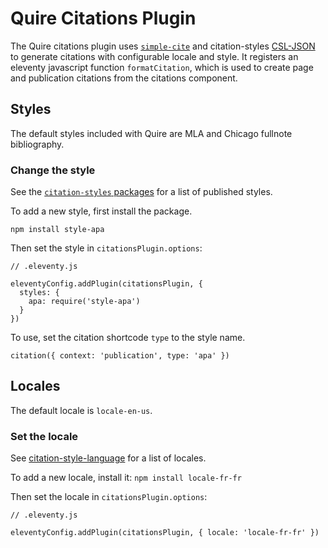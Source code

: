 # Quire Citations Plugin
The Quire citations plugin uses [`simple-cite`]() and citation-styles [CSL-JSON](https://github.com/citation-style-language/schema#csl-json-schema) to generate citations with configurable locale and style. It registers an eleventy javascript function `formatCitation`, which is used to create page and publication citations from the citations component.

## Styles
The default styles included with Quire are MLA and Chicago fullnote bibliography.

### Change the style
See the [`citation-styles` packages](https://github.com/lewisacidic/citation-styles/tree/master/packages) for a list of published styles.

To add a new style, first install the package. 
```
npm install style-apa
```

Then set the style in `citationsPlugin.options`:
```
// .eleventy.js

eleventyConfig.addPlugin(citationsPlugin, { 
  styles: {
    apa: require('style-apa')
  }
})
```

To use, set the citation shortcode `type` to the style name.
```
citation({ context: 'publication', type: 'apa' })
```

## Locales
The default locale is `locale-en-us`. 

### Set the locale
See [citation-style-language](https://github.com/citation-style-language/locales) for a list of locales.

To add a new locale, install it:
```npm install locale-fr-fr```

Then set the locale in `citationsPlugin.options`:
```
// .eleventy.js

eleventyConfig.addPlugin(citationsPlugin, { locale: 'locale-fr-fr' })
```

